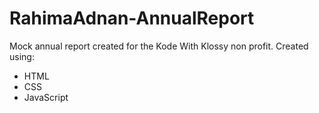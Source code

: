 # RahimaAdnan-AnnualReport
Mock annual report created for the Kode With Klossy non profit. 
Created using:
  - HTML
  - CSS
  - JavaScript 
